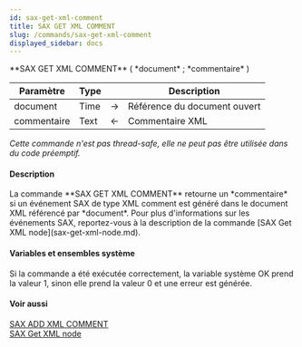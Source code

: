 ```yaml
---
id: sax-get-xml-comment
title: SAX GET XML COMMENT
slug: /commands/sax-get-xml-comment
displayed_sidebar: docs
---
```


<!--REF #_command_.SAX GET XML COMMENT.Syntax-->**SAX GET XML COMMENT** ( *document* ; *commentaire* )<!-- END REF-->
<!--REF #_command_.SAX GET XML COMMENT.Params-->
| Paramètre | Type |  | Description |
| --- | --- | --- | --- |
| document | Time | &#8594;  | Référence du document ouvert |
| commentaire | Text | &#8592; | Commentaire XML |

<!-- END REF-->

*Cette commande n'est pas thread-safe, elle ne peut pas être utilisée dans du code préemptif.*


#### Description 

<!--REF #_command_.SAX GET XML COMMENT.Summary-->La commande **SAX GET XML COMMENT** retourne un *commentaire* si un événement SAX de type XML comment est généré dans le document XML référencé par *document*.<!-- END REF--> Pour plus d'informations sur les événements SAX, reportez-vous à la description de la commande [SAX Get XML node](sax-get-xml-node.md). 

#### Variables et ensembles système 

Si la commande a été exécutée correctement, la variable système OK prend la valeur 1, sinon elle prend la valeur 0 et une erreur est générée.

#### Voir aussi 

[SAX ADD XML COMMENT](sax-add-xml-comment.md)  
[SAX Get XML node](sax-get-xml-node.md)  